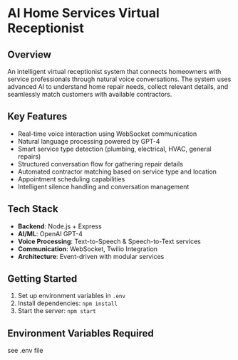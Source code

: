 # AI Home Services Virtual Receptionist

## Overview
An intelligent virtual receptionist system that connects homeowners with service professionals through natural voice conversations. The system uses advanced AI to understand home repair needs, collect relevant details, and seamlessly match customers with available contractors.

## Key Features
- Real-time voice interaction using WebSocket communication
- Natural language processing powered by GPT-4
- Smart service type detection (plumbing, electrical, HVAC, general repairs)
- Structured conversation flow for gathering repair details
- Automated contractor matching based on service type and location
- Appointment scheduling capabilities
- Intelligent silence handling and conversation management

## Tech Stack
- **Backend**: Node.js + Express
- **AI/ML**: OpenAI GPT-4
- **Voice Processing**: Text-to-Speech & Speech-to-Text services
- **Communication**: WebSocket, Twilio Integration
- **Architecture**: Event-driven with modular services

## Getting Started
1. Set up environment variables in `.env`
2. Install dependencies: `npm install`
3. Start the server: `npm start`

## Environment Variables Required
see .env file
